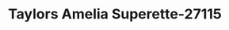 ---
f_zip-code: 70380
f_state-code: LA
title: Taylors Amelia Superette-27115
f_phone: 985-384-0590
f_city-only: Morgan City
f_address: 7554 Highway 182 E Morgan City
f_location-unique-id: '27115'
slug: taylors-amelia-superette-27115
updated-on: '2024-05-30T13:46:58.046Z'
created-on: '2024-05-30T13:36:59.803Z'
published-on: '2024-05-30T13:54:32.469Z'
f_city-state: cms/city/morgan-city-la.md
f_company: cms/company/taylors-amelia-superette.md
f_state: cms/state/louisiana.md
layout: '[payday-loan].html'
tags: payday-loan
---